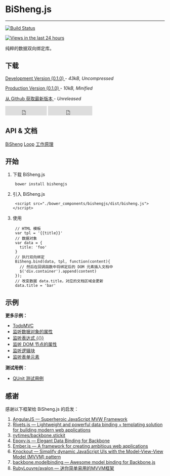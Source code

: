 # BiSheng.js
---

[![Build Status](https://api.travis-ci.org/nuysoft/bisheng.png?branch=master)](http://travis-ci.org/nuysoft/bisheng)
<!-- [![GitHub version](https://badge.fury.io/gh/nuysoft%2Fbisheng.png)](http://badge.fury.io/gh/nuysoft%2Fbisheng) -->
<!-- [![Bower version](https://badge.fury.io/bo/bishengjs.png)](http://badge.fury.io/bo/bishengjs) -->
[![Views in the last 24 hours](https://sourcegraph.com/api/repos/github.com/nuysoft/bisheng/counters/views-24h.png)](https://github.com/nuysoft/bisheng/)

纯粹的数据双向绑定库。

## 下载

<p>
    <a href="../dist/bisheng.js" class="btn btn-success w250">
        Development Version (0.1.0)
    </a> - <i>43kB, Uncompressed</i>
</p>
<p>
    <a href="../dist/bisheng-min.js" class="btn btn-primary w250">
        Production Version (0.1.0)
    </a> - <i>10kB, Minified</i>
</p>
<p>
    <a href="https://github.com/nuysoft/bisheng" class="btn btn-default w250">
        从 Github 获取最新版本
    </a> - <i>Unreleased</i>
</p>

<iframe src="http://ghbtns.com/github-btn.html?user=nuysoft&repo=bisheng&type=watch&count=true&size=large"
  allowtransparency="true" frameborder="0" scrolling="0" width="131" height="30"></iframe>

<iframe src="http://ghbtns.com/github-btn.html?user=nuysoft&repo=bisheng&type=fork&count=true&size=large"
  allowtransparency="true" frameborder="0" scrolling="0" width="140" height="30"></iframe>

## API & 文档

<a href="./bisheng.html" type="button" class="btn btn-success">BiSheng</a>
<a href="./loop.html" type="button" class="btn btn-default">Loop</a>
<a href="./how.html" type="button" class="btn btn-default">工作原理</a>

## 开始

1. 下载 BiSheng.js

        bower install bishengjs

2. 引入 BiSheng.js

        <script src="./bower_components/bishengjs/dist/bisheng.js"></script>

3. 使用

        // HTML 模板
        var tpl = '{{title}}'
        // 数据对象
        var data = {
          title: 'foo'
        }
        // 执行双向绑定
        BiSheng.bind(data, tpl, function(content){
          // 然后在回调函数中将绑定后的 DOM 元素插入文档中
          $('div.container').append(content)
        });
        // 改变数据 data.title，对应的文档区域会更新
        data.title = 'bar'

## 示例

<div id="samples"></div>
<script src="./samples.js"></script>

**更多示例：**

* [TodoMVC](../demo/todo/index.html)
* [监听数据对象的属性](../demo/loop.html)
* [监听表达式 {{}}](../demo/expression.html)
* [监听 DOM 节点的属性](../demo/attribute.html)
* [监听逻辑块](../demo/block.html)
* [监听表单元素](../demo/form.html)

**测试用例**：

* [QUnit 测试用例](../test/bisheng.html?noglobals=true&notrycatch=true)

## 感谢

感谢以下框架给 BiSheng.js 的启发：

1. [AngularJS — Superheroic JavaScript MVW Framework](http://angularjs.org/)
2. [Rivets.js — Lightweight and powerful data binding + templating solution for building modern web applications](https://github.com/mikeric/rivets)
3. [nytimes/backbone.stickit](https://github.com/nytimes/backbone.stickit)
4. [Epoxy.js — Elegant Data Binding for Backbone](https://github.com/gmac/backbone.epoxy)
5. [Ember.js — A framework for creating ambitious web applications](http://emberjs.com/)
6. [Knockout — Simplify dynamic JavaScript UIs with the Model-View-View Model (MVVM) pattern](http://knockoutjs.com/)
7. [backbone.modelbinding — Awesome model binding for Backbone.js](https://github.com/derickbailey/backbone.modelbinding/)
8. [RubyLouvre/avalon — 迷你简单易用的MVVM框架](https://github.com/RubyLouvre/avalon)
